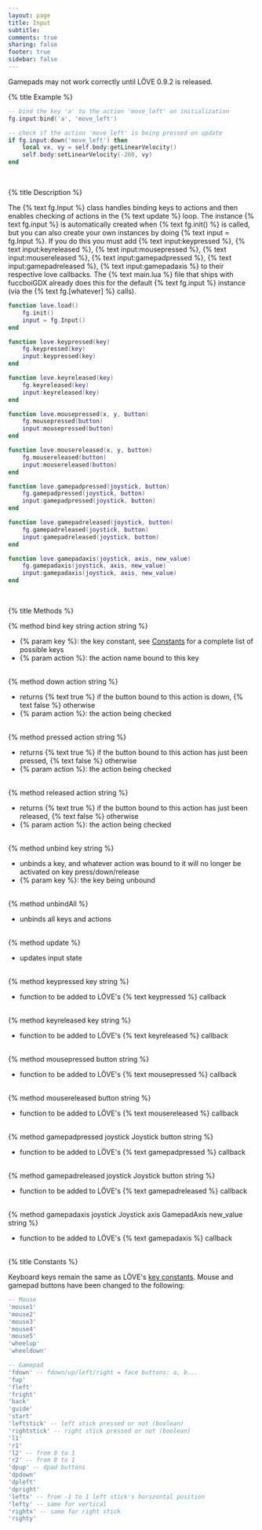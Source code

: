 ```yaml
---
layout: page
title: Input 
subtitle:
comments: true
sharing: false
footer: true
sidebar: false 
---
```


<div data-alert class="alert-box info radius">
    Gamepads may not work correctly until LÖVE 0.9.2 is released.
</div>

{% title Example %}

~~~ lua
-- bind the key 'a' to the action 'move_left' on initialization
fg.input:bind('a', 'move_left')

-- check if the action 'move_left' is being pressed on update
if fg.input:down('move_left') then
    local vx, vy = self.body:getLinearVelocity()
    self.body:setLinearVelocity(-200, vy)
end
~~~
<br>

{% title Description %}

The {% text fg.Input %} class handles binding keys to actions and then enables checking of actions in the {% text update %} loop. 
The instance {% text fg.input %} is automatically created when {% text fg.init() %} is called, but you can also create your own 
instances by doing {% text input = fg.Input %}. If you do this you must add {% text input:keypressed %}, {% text input:keyreleased %}, 
{% text input:mousepressed %}, {% text input:mousereleased %}, {% text input:gamepadpressed %}, {% text input:gamepadreleased %},
{% text input:gamepadaxis %} to their respective love callbacks. The {% text main.lua %} file that ships with fuccboiGDX already does this
for the default {% text fg.input %} instance (via the {% text fg.[whatever] %} calls).

~~~ lua
function love.load()
    fg.init()
    input = fg.Input()
end

function love.keypressed(key)
    fg.keypressed(key)
    input:keypressed(key)
end

function love.keyreleased(key)
    fg.keyreleased(key)
    input:keyreleased(key)
end

function love.mousepressed(x, y, button)
    fg.mousepressed(button)
    input:mousepressed(button)
end

function love.mousereleased(x, y, button)
    fg.mousereleased(button)
    input:mousereleased(button)
end

function love.gamepadpressed(joystick, button)
    fg.gamepadpressed(joystick, button)
    input:gamepadpressed(joystick, button)
end

function love.gamepadreleased(joystick, button)
    fg.gamepadreleased(joystick, button)
    input:gamepadreleased(joystick, button)
end

function love.gamepadaxis(joystick, axis, new_value)
    fg.gamepadaxis(joystick, axis, new_value)
    input:gamepadaxis(joystick, axis, new_value)
end
~~~
<br>

{% title Methods %}

{% method bind key string action string %}

*   {% param key %}: the key constant, see [Constants](#constants) for a complete list of possible keys 
*   {% param action %}: the action name bound to this key
<br><br>

{% method down action string %}

*   returns {% text true %} if the button bound to this action is down, {% text false %} otherwise
*   {% param action %}: the action being checked
<br><br>

{% method pressed action string %}

*   returns {% text true %} if the button bound to this action has just been pressed, {% text false %} otherwise
*   {% param action %}: the action being checked
<br><br>

{% method released action string %}

*   returns {% text true %} if the button bound to this action has just been released, {% text false %} otherwise
*   {% param action %}: the action being checked
<br><br>

{% method unbind key string %}

*   unbinds a key, and whatever action was bound to it will no longer be activated on key press/down/release
*   {% param key %}: the key being unbound 
<br><br>

{% method unbindAll %}

*   unbinds all keys and actions
<br><br>

{% method update %}

*   updates input state
<br><br>

{% method keypressed key string %}

*   function to be added to LÖVE's {% text keypressed %} callback
<br><br>

{% method keyreleased key string %}

*   function to be added to LÖVE's {% text keyreleased %} callback
<br><br>

{% method mousepressed button string %}

*   function to be added to LÖVE's {% text mousepressed %} callback
<br><br>

{% method mousereleased button string %}

*   function to be added to LÖVE's {% text mousereleased %} callback
<br><br>

{% method gamepadpressed joystick Joystick button string %}

*   function to be added to LÖVE's {% text gamepadpressed %} callback
<br><br>

{% method gamepadreleased joystick Joystick button string %}

*   function to be added to LÖVE's {% text gamepadreleased %} callback
<br><br>

{% method gamepadaxis joystick Joystick axis GamepadAxis new_value string %}

*   function to be added to LÖVE's {% text gamepadaxis %} callback
<br><br>

{% title Constants %}

Keyboard keys remain the same as LÖVE's [key constants](http://www.love2d.org/wiki/KeyConstant). Mouse and gamepad buttons have been changed to the following:

~~~ lua
-- Mouse
'mouse1'
'mouse2'
'mouse3'
'mouse4'
'mouse5'
'wheelup'
'wheeldown'

-- Gamepad
'fdown' -- fdown/up/left/right = face buttons: a, b...
'fup'
'fleft'
'fright'
'back'
'guide'
'start'
'leftstick' -- left stick pressed or not (boolean)
'rightstick' -- right stick pressed or not (boolean)
'l1'
'r1'
'l2' -- from 0 to 1
'r2' -- from 0 to 1
'dpup' -- dpad buttons
'dpdown'
'dpleft'
'dpright'
'leftx' -- from -1 to 1 left stick's horizontal position
'lefty' -- same for vertical
'rightx' -- same for right stick
'righty'
~~~
